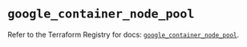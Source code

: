 # `google_container_node_pool`

Refer to the Terraform Registry for docs: [`google_container_node_pool`](https://registry.terraform.io/providers/hashicorp/google/5.31.1/docs/resources/container_node_pool).
